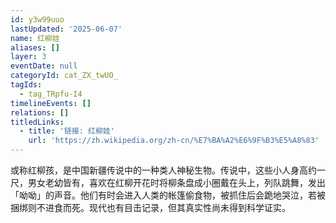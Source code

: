 ```yaml
---
id: y3w99uuo
lastUpdated: '2025-06-07'
name: 红柳娃
aliases: []
layer: 3
eventDate: null
categoryId: cat_ZX_twUO_
tagIds:
  - tag_TRpfu-I4
timelineEvents: []
relations: []
titledLinks:
  - title: '链接: 红柳娃'
    url: 'https://zh.wikipedia.org/zh-cn/%E7%BA%A2%E6%9F%B3%E5%A8%83'
---
```

或称红柳孩，是中国新疆传说中的一种类人神秘生物。传说中，这些小人身高约一尺，男女老幼皆有，喜欢在红柳开花时将柳条盘成小圈戴在头上，列队跳舞，发出「呦呦」的声音。他们有时会进入人类的帐篷偷食物，被抓住后会跪地哭泣，若被捆绑则不进食而死。现代也有目击记录，但其真实性尚未得到科学证实。
